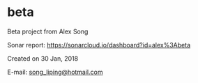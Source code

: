 # beta
Beta project from Alex Song

Sonar report: https://sonarcloud.io/dashboard?id=alex%3Abeta

Created on 30 Jan, 2018

E-mail: song_liping@hotmail.com

